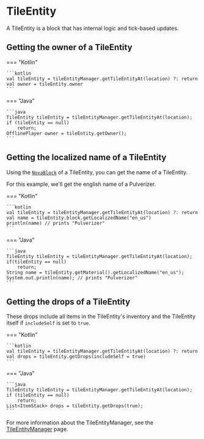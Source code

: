 # TileEntity

A TileEntity is a block that has internal logic and tick-based updates.

## Getting the owner of a TileEntity

=== "Kotlin"

    ```kotlin
    val tileEntity = tileEntityManager.getTileEntityAt(location) ?: return
    val owner = tileEntity.owner
    ```

=== "Java"

    ```java
    TileEntity tileEntity = tileEntityManager.getTileEntityAt(location);
    if (tileEntity == null)
        return;
    OfflinePlayer owner = tileEntity.getOwner();
    ```

##  Getting the localized name of a TileEntity

Using the [`NovaBlock`](../blocks/blockregistry.md) of a TileEntity, you can get the name of a TileEntity.

For this example, we'll get the english name of a Pulverizer.

=== "Kotlin"

    ```kotlin
    val tileEntity = tileEntityManager.getTileEntityAt(location) ?: return
    val name = tileEntity.block.getLocalizedName("en_us")
    println(name) // prints "Pulverizer"
    ```

=== "Java"

    ```java
    TileEntity tileEntity = tileEntityManager.getTileEntityAt(location);
    if(tileEntity == null)
        return;
    String name = tileEntity.getMaterial().getLocalizedName("en_us");
    System.out.println(name); // prints "Pulverizer"
    ```

## Getting the drops of a TileEntity

These drops include all items in the TileEntity's inventory and the TileEntity itself if ``includeSelf`` is set to ``true``.

=== "Kotlin"

    ```kotlin
    val tileEntity = tileEntityManager.getTileEntityAt(location) ?: return
    val drops = tileEntity.getDrops(includeSelf = true)
    ```

=== "Java"

    ```java
    TileEntity tileEntity = tileEntityManager.getTileEntityAt(location);
    if (tileEntity == null)
        return;
    List<ItemStack> drops = tileEntity.getDrops(true);
    ```

For more information about the TileEntityManager, see the [TileEntityManager](../tileentity/tileentitymanager.md) page.